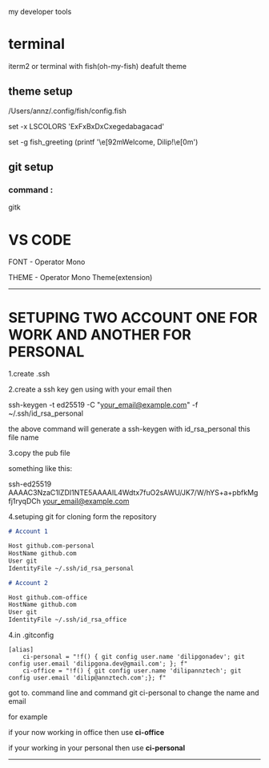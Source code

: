 my developer tools

# terminal

iterm2 or terminal with fish(oh-my-fish) deafult theme

## theme setup

/Users/annz/.config/fish/config.fish

set -x LSCOLORS 'ExFxBxDxCxegedabagacad'

set -g fish_greeting (printf '\e[92mWelcome, Dilip!\e[0m')

## git setup

### command :

gitk

# VS CODE

FONT - Operator Mono

THEME - Operator Mono Theme(extension)

---

# SETUPING TWO ACCOUNT ONE FOR WORK AND ANOTHER FOR PERSONAL

1.create .ssh

2.create a ssh key gen using with your email then

ssh-keygen -t ed25519 -C "[your_email@example.com](mailto:your_email@example.com)" -f ~/.ssh/id_rsa_personal

the above command will generate a ssh-keygen with id_rsa_personal this file name

3.copy the pub file

something like this:

ssh-ed25519 AAAAC3NzaC1lZDI1NTE5AAAAIL4Wdtx7fuO2sAWU/JK7/W/hYS+a+pbfkMgfj1ryqDCh [your_email@example.com](mailto:your_email@example.com)

4.setuping git for cloning form the repository

```markdown
# Account 1

Host github.com-personal
HostName github.com
User git
IdentityFile ~/.ssh/id_rsa_personal

# Account 2

Host github.com-office
HostName github.com
User git
IdentityFile ~/.ssh/id_rsa_office
```

4.in .gitconfig

```
[alias]
	ci-personal = "!f() { git config user.name 'dilipgonadev'; git config user.email 'dilipgona.dev@gmail.com'; }; f"
	ci-office = "!f() { git config user.name 'dilipannztech'; git config user.email 'dilip@annztech.com';}; f"
```

got to. command line and command git ci-personal to change the name and email

for example

if your now working in office then use **ci-office**

if your working in your personal then use **ci-personal**

---

